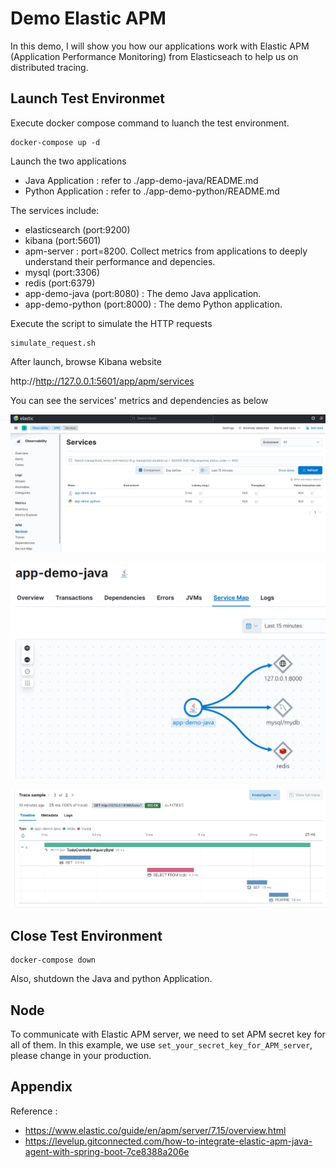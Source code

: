 # Demo Elastic APM

In this demo, I will show you how our applications work with Elastic APM (Application Performance Monitoring) from Elasticseach to help us on distributed tracing.

## Launch Test Environmet

Execute docker compose command to luanch the test environment.
```
docker-compose up -d
```

Launch the two applications
- Java Application : refer to ./app-demo-java/README.md
- Python Application :  refer to ./app-demo-python/README.md


The services include:

- elasticsearch (port:9200)
- kibana (port:5601)
- apm-server : port=8200. Collect metrics from applications to deeply understand their performance and depencies.
- mysql (port:3306)
- redis (port:6379)
- app-demo-java (port:8080) : The demo Java application.
- app-demo-python (port:8000) : The demo Python application.


Execute the script to simulate the HTTP requests
```
simulate_request.sh
```

After launch, browse Kibana website 

http://http://127.0.0.1:5601/app/apm/services 

You can see the services' metrics and dependencies as below

![alt text](./images/apm-services.png)

![alt text](./images/apm-service-map.png)

![alt text](./images/apm-tracing.png)




## Close Test Environment

```
docker-compose down
```

Also, shutdown the Java and python Application.


## Node
To communicate with Elastic APM server, we need to set APM secret key for all of them. In this example, we use
`set_your_secret_key_for_APM_server`, please change in your production.

## Appendix

Reference :
- https://www.elastic.co/guide/en/apm/server/7.15/overview.html
- https://levelup.gitconnected.com/how-to-integrate-elastic-apm-java-agent-with-spring-boot-7ce8388a206e